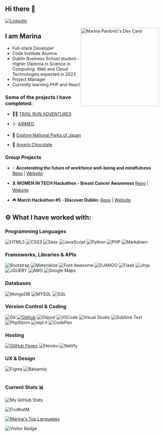 ## Hi there 👋

[![LinkedIn](https://img.shields.io/badge/LinkedIn%20-%230A66C2.svg?&style=for-the-badge&logo=LinkedIn&logoColor=FFFFFF)](https://www.linkedin.com/in/marina-pavlovic-3855098/)

<a href="https://app.daily.dev/Fruitbat" target="_blank">
  <img 
       width="256"
       align="right"
       src="https://api.daily.dev/devcards/56c6d0a1ff1244a08cb2222a2d405905.png?r=xkn" 
       alt="Marina Pavlovic's Dev Card"/>
</a>

## I am Marina
- Full-stack Developer
- Code Institute Alumna
- Dublin Business School student - Higher Diploma in Science in Computing: Web and Cloud Technologies expected in 2023
- Project Manager
- Currently learning PHP and React

### Some of the projects I have completed:

- :running_woman: [TRΛIL RUN ΛDVENTURES](https://trail-run-adventures.herokuapp.com/)

- :stethoscope: [AIRMED](http://airmed-doc-app.herokuapp.com/)

- :japan: [Explore National Parks of Japan](https://fruitbatm.github.io/explore-national-parks-of-japan/)

- :chocolate_bar: [Amaris Chocolate](https://fruitbatm.github.io/amaris-chocolate/)

### Group Projects

- :notes: <strong>Accelerating the future of workforce well-being and mindfulness</strong> </strong><a href="https://github.com/AdamBoley/January-2022-Hackathon" target="_blank" rel="noopener noreferrer">Repo</a> | <a href="https://mindtimer.herokuapp.com/" alt="B-Care website" target="_blank" rel="noopener noreferrer">Website</a>

- :reminder_ribbon: <strong>WOMEN IN TECH Hackathon - Breast Cancer Awareness</strong> </strong><a href="https://github.com/andrewdempsey2018/B-Care" alt="B-Care Repo" target="_blank" rel="noopener noreferrer">Repo</a> | <a href="https://b-care-wit.herokuapp.com/" alt="B-Care website" target="_blank" rel="noopener noreferrer">Website</a>

- :shamrock: <strong>March Hackathon #5 - Discover Dublin:</strong> </strong><a href="https://github.com/cnridley/the-mighty-bits-hackathon-proj" alt="Discover Dublin Repo" target="_blank" rel="noopener noreferrer">Repo</a> | <a href="https://paddys-quiz.herokuapp.com/" alt="Discover Dublin trivia game website" target="_blank" rel="noopener noreferrer">Website</a>

## :gear: What I have worked with:
### Programming Languages
![HTML5](https://img.shields.io/badge/HTML5%20-%23E34F26.svg?&style=for-the-badge&logo=HTML5&logoColor=FFFFFF)
![CSS3](https://img.shields.io/badge/CSS3%20-%231572B6.svg?&style=for-the-badge&logo=CSS3&logoColor=FFFFFF)
![Sass](https://img.shields.io/badge/Sass-CC6699?style=for-the-badge&logo=sass&logoColor=white)
![JavaScript](https://img.shields.io/badge/JavaScript%20-%23323330.svg?&style=for-the-badge&logo=JavaScript&logoColor=F7DF1E)
![Python](https://img.shields.io/badge/Python%20-%23004D7A.svg?&style=for-the-badge&logo=python&logoColor=ffdf76)
![PHP](https://img.shields.io/badge/PHP-777BB4?style=for-the-badge&logo=php&logoColor=white)
![Markdown](https://img.shields.io/badge/Markdown%20-%23000000.svg?&style=for-the-badge&logo=Markdown&logoColor=FFFFFF)

### Frameworks, Libraries & APIs
![Bootstrap](https://img.shields.io/badge/Bootstrap%20-%23563D7C.svg?&style=for-the-badge&logo=Bootstrap&logoColor=FFFFFF)
![Materialize](https://img.shields.io/badge/Materialize%20-%23EE6E73.svg?&style=for-the-badge&logo=Materialize&logoColor=FFFFFF)
![Font Awesome](https://img.shields.io/badge/Font%20Awesome%20-%23339AF0.svg?&style=for-the-badge&logo=Font%20Awesome&logoColor=FFFFFF)
![DJANGO](https://img.shields.io/badge/Django-092E20?style=for-the-badge&logo=django&logoColor=white)
![Flask](https://img.shields.io/badge/Flask%20-%23000000.svg?&style=for-the-badge&logo=Flask&logoColor=FFFFFF)
![Jinja](https://img.shields.io/badge/Jinja%20-%23000000.svg?&style=for-the-badge&logo=Jinja&logoColor=B41717)
![JQUERY](https://img.shields.io/badge/jQuery-0769AD?style=for-the-badge&logo=jquery&logoColor=white)
![AWS](https://img.shields.io/badge/Amazon_AWS-232F3E?style=for-the-badge&logo=amazon-aws&logoColor=white)
![Google Maps](https://img.shields.io/badge/Google%20Maps%20-%234285F4.svg?&style=for-the-badge&logo=Google%20Maps&logoColor=FFFFFF)

### Databases
![MongoDB](https://img.shields.io/badge/MongoDB%20-%233F2E1E.svg?&style=for-the-badge&logo=MongoDB&logoColor=47A248)
![MYSQL](https://img.shields.io/badge/MySQL-00000F?style=for-the-badge&logo=mysql&logoColor=white)
![SQL](https://img.shields.io/badge/Microsoft%20SQL%20Server-CC2927?style=for-the-badge&logo=microsoft%20sql%20server&logoColor=white)

### Version Control & Coding
![Git](https://img.shields.io/badge/Git%20-%23302F2F.svg?&style=for-the-badge&logo=Git&logoColor=F05032)
[![GitHub](https://img.shields.io/badge/GitHub%20-%23181717.svg?&style=for-the-badge&logo=GitHub&logoColor=FFFFFF)](https://github.com/FruitbatM)
![Gitpod](https://img.shields.io/badge/Gitpod%20-%231D1D1D.svg?&style=for-the-badge&logo=Gitpod&logoColor=1AA6E4)
![VSCode](https://img.shields.io/badge/VSCode%20-%232B2B30.svg?&style=for-the-badge&logo=Visual%20Studio%20Code&logoColor=007ACC)
![Visual Studio](https://img.shields.io/badge/Visual_Studio-5C2D91?style=for-the-badge&logo=visual%20studio&logoColor=white)
![Sublime Text](https://img.shields.io/badge/sublime_text-%23575757.svg?&style=for-the-badge&logo=sublime-text&logoColor=important)
![PhpStorm](http://img.shields.io/badge/-PHPStorm-181717?style=for-the-badge&logo=phpstorm&logoColor=white)
![repl.it](https://img.shields.io/badge/repl.it%20-%23101B30.svg?&style=for-the-badge&logo=repl.it&logoColor=93969C)
![CodePen](https://img.shields.io/badge/CodePen%20-%23000000.svg?&style=for-the-badge&logo=CodePen&logoColor=FFFFFF)

### Hosting 
[![GitHub Pages](https://img.shields.io/badge/GitHub%20Pages%20-%23181717.svg?&style=for-the-badge&logo=GitHub&logoColor=FFFFFF)](https://github.com/FruitbatM)
![Heroku](https://img.shields.io/badge/Heroku%20-%23430098.svg?&style=for-the-badge&logo=Heroku&logoColor=FFFFFF)
![Netlify](https://img.shields.io/badge/Netlify-00C7B7?style=for-the-badge&logo=netlify&logoColor=white)
<br>
### UX & Design
![Figma](https://img.shields.io/badge/Figma%20-%23EE6E73.svg?&style=for-the-badge&logo=Figma&logoColor=FFFFFF)
![Balsamiq](https://img.shields.io/badge/Balsamiq%20-%23A60000.svg?&style=for-the-badge&logo=Balsamiq&logoColor=FFFFFF)
<br>
<br>
### Current Stats 📊
<img alt="My GitHub Stats" src="https://github-readme-stats.vercel.app/api?username=FruitbatM&show_icons=true&hide_border=true" />

<p><img align="center" src="https://github-readme-streak-stats.herokuapp.com/?user=FruitbatM&" alt="FruitbatM" /></p>
  
<a href="https://github.com/FruitbatM/github-readme-stats"><img alt="Marina's Top Languages" src="https://github-readme-stats.vercel.app/api/top-langs/?username=FruitbatM&langs_count=8&count_private=true&layout=compact"/></a>
<br/>

![Visitor Badge](https://visitor-badge.laobi.icu/badge?page_id=FruitbatM)
  
<!--
**FruitbatM/FruitbatM** is a ✨ _special_ ✨ repository because its `README.md` (this file) appears on your GitHub profile.

Here are some ideas to get you started:

- 🔭 I’m currently working on ...
- 🌱 I’m currently learning ...
- 👯 I’m looking to collaborate on ...
- 🤔 I’m looking for help with ...
- 💬 Ask me about ...
- 📫 How to reach me: ...
- 😄 Pronouns: ...
- ⚡ Fun fact: ...
-->
